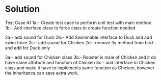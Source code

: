 # Solution

Test Case A1
1a:- Create test case to perform unit test with main method
1b:- Add interface class to force class to create function needed

2a:- add sound for Duck 
2b:- Add Swimmable interface to Duck and add swim force
2c:- add sound for Chicken
2d:- remove fly method from bird and add for Duck only

3a:- add sound for Chicken class
3b:- Rooster is male of Chicken and it do have same attribute and function of Chicken
3c:- add interface to Chicken class and make it have to implements same function as Chicken, however the inheritance can save extra work.